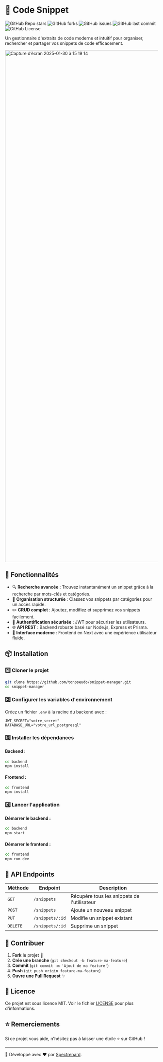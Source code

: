 # 📌 Code Snippet

![GitHub Repo stars](https://img.shields.io/github/stars/Spectrenard/CodeSnippet?style=for-the-badge)
![GitHub forks](https://img.shields.io/github/forks/Spectrenard/CodeSnippet?style=for-the-badge)
![GitHub issues](https://img.shields.io/github/issues/Spectrenard/CodeSnippet?style=for-the-badge)
![GitHub last commit](https://img.shields.io/github/last-commit/Spectrenard/CodeSnippet?style=for-the-badge)
![GitHub License](https://img.shields.io/github/license/Spectrenard/CodeSnippet?style=for-the-badge)

Un gestionnaire d'extraits de code moderne et intuitif pour organiser, rechercher et partager vos snippets de code efficacement.

<img width="1680" alt="Capture d’écran 2025-01-30 à 15 19 14" src="https://github.com/user-attachments/assets/ff3de49e-5485-4f4a-b059-edaec6aa7e99" />


## 🚀 Fonctionnalités

- 🔍 **Recherche avancée** : Trouvez instantanément un snippet grâce à la recherche par mots-clés et catégories.
- 📂 **Organisation structurée** : Classez vos snippets par catégories pour un accès rapide.
- ✏️ **CRUD complet** : Ajoutez, modifiez et supprimez vos snippets facilement.
- 👤 **Authentification sécurisée** : JWT pour sécuriser les utilisateurs.
- 🌐 **API REST** : Backend robuste basé sur Node.js, Express et Prisma.
- 🎨 **Interface moderne** : Frontend en Next avec une expérience utilisateur fluide.

## 📦 Installation

### 1️⃣ Cloner le projet
```sh
git clone https://github.com/tonpseudo/snippet-manager.git
cd snippet-manager
```

### 2️⃣ Configurer les variables d'environnement
Créez un fichier `.env` à la racine du backend avec :
```env
JWT_SECRET="votre_secret"
DATABASE_URL="votre_url_postgresql"
```

### 3️⃣ Installer les dépendances
#### Backend :
```sh
cd backend
npm install
```
#### Frontend :
```sh
cd frontend
npm install
```

### 4️⃣ Lancer l'application
#### Démarrer le backend :
```sh
cd backend
npm start
```
#### Démarrer le frontend :
```sh
cd frontend
npm run dev
```

## 📖 API Endpoints
| Méthode | Endpoint | Description |
|---------|---------|-------------|
| `GET` | `/snippets` | Récupère tous les snippets de l'utilisateur |
| `POST` | `/snippets` | Ajoute un nouveau snippet |
| `PUT` | `/snippets/:id` | Modifie un snippet existant |
| `DELETE` | `/snippets/:id` | Supprime un snippet |

## 🤝 Contribuer
1. **Fork** le projet 🍴
2. **Crée une branche** (`git checkout -b feature-ma-feature`)
3. **Commit** (`git commit -m 'Ajout de ma feature'`)
4. **Push** (`git push origin feature-ma-feature`)
5. **Ouvre une Pull Request** ✨

## 📜 Licence
Ce projet est sous licence MIT. Voir le fichier [LICENSE](LICENSE) pour plus d'informations.

## ⭐ Remerciements
Si ce projet vous aide, n'hésitez pas à laisser une étoile ⭐ sur GitHub !

---

🚀 Développé avec ❤️ par [Spectrenard](https://github.com/Spectrenard).

